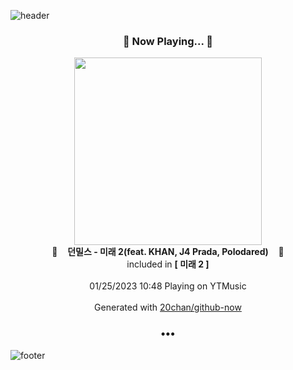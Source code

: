 ![header](https://capsule-render.vercel.app/api?type=wave&height=170&section=header&text=Hi.%20I'm%20SHIFT&fontColor=090707&fontAlignX=45&fontAlignY=65&fontSize=100)

<h3 align="center">🎵 Now Playing... 🎵</h3>
<p align="center">
  <a href="https://music.youtube.com/watch?v=5dUsncUzjNk">
    <img width="300" src="https://lh3.googleusercontent.com/s9SiSIePWD2GC_GiV8sXMjFctnWMSau1GUQaLkbqQRmjbXZg_mEm0aIOZBVd4DlwU0Lk4OgBICKdcNy4AQ">
  </a>
  <br>
  🎵&nbsp&nbsp&nbsp <b>던밀스 - 미래 2(feat. KHAN, J4 Prada, Polodared)</b> &nbsp&nbsp&nbsp🎵
  <br>
  included in <b>[ 미래 2 ]</b>
  
  <br />
  <br />
  01/25/2023 10:48 Playing on YTMusic
  <br />
  <br />
  Generated with <a href="https://github.com/20chan/github-now">20chan/github-now</a>
</p>

<h3 align="center">•••</h3>

![footer](https://capsule-render.vercel.app/api?type=wave&height=150&section=footer)
